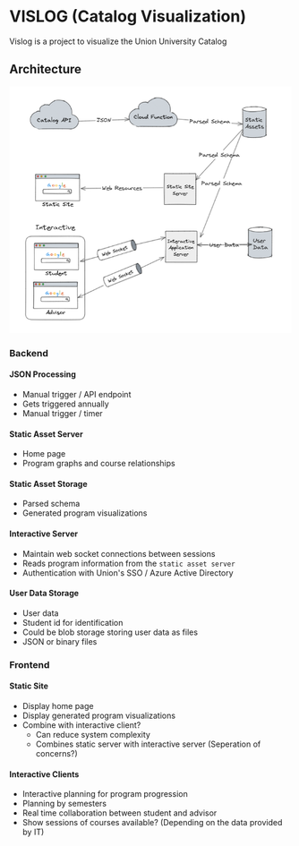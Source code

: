 # VISLOG (Catalog Visualization)

Vislog is a project to visualize the Union University Catalog

## Architecture

![Image of Overall Architecture](./docs/vislog_architecture.png)


### Backend

#### JSON Processing

- Manual trigger / API endpoint
- Gets triggered annually
- Manual trigger / timer

#### Static Asset Server

- Home page
- Program graphs and course relationships

#### Static Asset Storage

- Parsed schema
- Generated program visualizations

#### Interactive Server

- Maintain web socket connections between sessions
- Reads program information from the `static asset server`
- Authentication with Union's SSO / Azure Active Directory

#### User Data Storage

- User data
- Student id for identification
- Could be blob storage storing user data as files
- JSON or binary files


### Frontend

#### Static Site

- Display home page
- Display generated program visualizations
- Combine with interactive client?
    - Can reduce system complexity
    - Combines static server with interactive server (Seperation of concerns?)

#### Interactive Clients

- Interactive planning for program progression
- Planning by semesters
- Real time collaboration between student and advisor
- Show sessions of courses available? (Depending on the data provided by IT)

